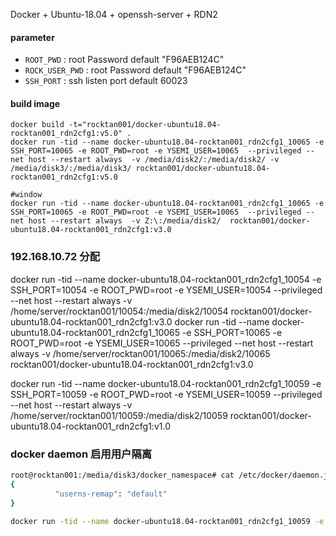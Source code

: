 Docker + Ubuntu-18.04 + openssh-server + RDN2

#### parameter

* `ROOT_PWD` : root Password   default "F96AEB124C"
* `ROCK_USER_PWD` : root Password   default "F96AEB124C"
* `SSH_PORT` : ssh listen port   default 60023


#### build image


```
docker build -t="rocktan001/docker-ubuntu18.04-rocktan001_rdn2cfg1:v5.0" .
docker run -tid --name docker-ubuntu18.04-rocktan001_rdn2cfg1_10065 -e SSH_PORT=10065 -e ROOT_PWD=root -e YSEMI_USER=10065  --privileged --net host --restart always  -v /media/disk2/:/media/disk2/ -v /media/disk3/:/media/disk3/ rocktan001/docker-ubuntu18.04-rocktan001_rdn2cfg1:v5.0

#window
docker run -tid --name docker-ubuntu18.04-rocktan001_rdn2cfg1_10065 -e SSH_PORT=10065 -e ROOT_PWD=root -e YSEMI_USER=10065  --privileged --net host --restart always  -v Z:\:/media/disk2/  rocktan001/docker-ubuntu18.04-rocktan001_rdn2cfg1:v3.0
```





### 192.168.10.72 分配
docker run -tid --name docker-ubuntu18.04-rocktan001_rdn2cfg1_10054 -e SSH_PORT=10054 -e ROOT_PWD=root -e YSEMI_USER=10054  --privileged --net host --restart always  -v /home/server/rocktan001/10054:/media/disk2/10054  rocktan001/docker-ubuntu18.04-rocktan001_rdn2cfg1:v3.0
docker run -tid --name docker-ubuntu18.04-rocktan001_rdn2cfg1_10065 -e SSH_PORT=10065 -e ROOT_PWD=root -e YSEMI_USER=10065  --privileged --net host --restart always  -v /home/server/rocktan001/10065:/media/disk2/10065  rocktan001/docker-ubuntu18.04-rocktan001_rdn2cfg1:v3.0

docker run -tid --name docker-ubuntu18.04-rocktan001_rdn2cfg1_10059 -e SSH_PORT=10059 -e ROOT_PWD=root -e YSEMI_USER=10059  --privileged --net host --restart always  -v /home/server/rocktan001/10059:/media/disk2/10059  rocktan001/docker-ubuntu18.04-rocktan001_rdn2cfg1:v1.0


### docker daemon 启用用户隔离
```bash
root@rocktan001:/media/disk3/docker_namespace# cat /etc/docker/daemon.json 
{
          "userns-remap": "default"
}

docker run -tid --name docker-ubuntu18.04-rocktan001_rdn2cfg1_10059 -e SSH_PORT=10059 -e ROOT_PWD=root -e YSEMI_USER=10059  --device /dev/fuse --cap-add SYS_ADMIN --security-opt apparmor:unconfined  --restart always -p 10059:10059  -v /media/disk3/:/media/disk3/ -v /media/disk2/:/media/disk2/  rocktan001/docker-ubuntu18.04-rocktan001_rdn2cfg1:v5.0
```